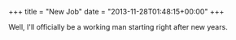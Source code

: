 +++
title = "New Job"
date = "2013-11-28T01:48:15+00:00"
+++

Well, I'll officially be a working man starting right after new years.
			